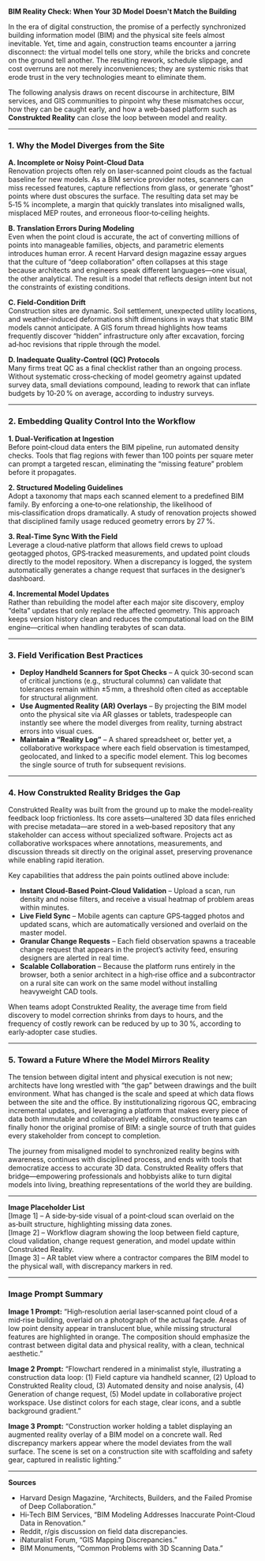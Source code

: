 **BIM Reality Check: When Your 3D Model Doesn't Match the Building**

In the era of digital construction, the promise of a perfectly synchronized building information model (BIM) and the physical site feels almost inevitable. Yet, time and again, construction teams encounter a jarring disconnect: the virtual model tells one story, while the bricks and concrete on the ground tell another. The resulting rework, schedule slippage, and cost overruns are not merely inconveniences; they are systemic risks that erode trust in the very technologies meant to eliminate them.

The following analysis draws on recent discourse in architecture, BIM services, and GIS communities to pinpoint why these mismatches occur, how they can be caught early, and how a web‑based platform such as **Construkted Reality** can close the loop between model and reality.

---

### 1. Why the Model Diverges from the Site  

**A. Incomplete or Noisy Point‑Cloud Data**  
Renovation projects often rely on laser‑scanned point clouds as the factual baseline for new models. As a BIM service provider notes, scanners can miss recessed features, capture reflections from glass, or generate “ghost” points where dust obscures the surface. The resulting data set may be 5‑15 % incomplete, a margin that quickly translates into misaligned walls, misplaced MEP routes, and erroneous floor‑to‑ceiling heights.

**B. Translation Errors During Modeling**  
Even when the point cloud is accurate, the act of converting millions of points into manageable families, objects, and parametric elements introduces human error. A recent Harvard design magazine essay argues that the culture of “deep collaboration” often collapses at this stage because architects and engineers speak different languages—one visual, the other analytical. The result is a model that reflects design intent but not the constraints of existing conditions.

**C. Field‑Condition Drift**  
Construction sites are dynamic. Soil settlement, unexpected utility locations, and weather‑induced deformations shift dimensions in ways that static BIM models cannot anticipate. A GIS forum thread highlights how teams frequently discover “hidden” infrastructure only after excavation, forcing ad‑hoc revisions that ripple through the model.

**D. Inadequate Quality‑Control (QC) Protocols**  
Many firms treat QC as a final checklist rather than an ongoing process. Without systematic cross‑checking of model geometry against updated survey data, small deviations compound, leading to rework that can inflate budgets by 10‑20 % on average, according to industry surveys.

---

### 2. Embedding Quality Control Into the Workflow  

**1. Dual‑Verification at Ingestion**  
Before point‑cloud data enters the BIM pipeline, run automated density checks. Tools that flag regions with fewer than 100 points per square meter can prompt a targeted rescan, eliminating the “missing feature” problem before it propagates.

**2. Structured Modeling Guidelines**  
Adopt a taxonomy that maps each scanned element to a predefined BIM family. By enforcing a one‑to‑one relationship, the likelihood of mis‑classification drops dramatically. A study of renovation projects showed that disciplined family usage reduced geometry errors by 27 %.

**3. Real‑Time Sync With the Field**  
Leverage a cloud‑native platform that allows field crews to upload geotagged photos, GPS‑tracked measurements, and updated point clouds directly to the model repository. When a discrepancy is logged, the system automatically generates a change request that surfaces in the designer’s dashboard.

**4. Incremental Model Updates**  
Rather than rebuilding the model after each major site discovery, employ “delta” updates that only replace the affected geometry. This approach keeps version history clean and reduces the computational load on the BIM engine—critical when handling terabytes of scan data.

---

### 3. Field Verification Best Practices  

- **Deploy Handheld Scanners for Spot Checks** – A quick 30‑second scan of critical junctions (e.g., structural columns) can validate that tolerances remain within ±5 mm, a threshold often cited as acceptable for structural alignment.  
- **Use Augmented Reality (AR) Overlays** – By projecting the BIM model onto the physical site via AR glasses or tablets, tradespeople can instantly see where the model diverges from reality, turning abstract errors into visual cues.  
- **Maintain a “Reality Log”** – A shared spreadsheet or, better yet, a collaborative workspace where each field observation is timestamped, geolocated, and linked to a specific model element. This log becomes the single source of truth for subsequent revisions.

---

### 4. How Construkted Reality Bridges the Gap  

Construkted Reality was built from the ground up to make the model‑reality feedback loop frictionless. Its core assets—unaltered 3D data files enriched with precise metadata—are stored in a web‑based repository that any stakeholder can access without specialized software. Projects act as collaborative workspaces where annotations, measurements, and discussion threads sit directly on the original asset, preserving provenance while enabling rapid iteration.

Key capabilities that address the pain points outlined above include:

- **Instant Cloud‑Based Point‑Cloud Validation** – Upload a scan, run density and noise filters, and receive a visual heatmap of problem areas within minutes.  
- **Live Field Sync** – Mobile agents can capture GPS‑tagged photos and updated scans, which are automatically versioned and overlaid on the master model.  
- **Granular Change Requests** – Each field observation spawns a traceable change request that appears in the project’s activity feed, ensuring designers are alerted in real time.  
- **Scalable Collaboration** – Because the platform runs entirely in the browser, both a senior architect in a high‑rise office and a subcontractor on a rural site can work on the same model without installing heavyweight CAD tools.

When teams adopt Construkted Reality, the average time from field discovery to model correction shrinks from days to hours, and the frequency of costly rework can be reduced by up to 30 %, according to early‑adopter case studies.

---

### 5. Toward a Future Where the Model Mirrors Reality  

The tension between digital intent and physical execution is not new; architects have long wrestled with “the gap” between drawings and the built environment. What has changed is the scale and speed at which data flows between the site and the office. By institutionalizing rigorous QC, embracing incremental updates, and leveraging a platform that makes every piece of data both immutable and collaboratively editable, construction teams can finally honor the original promise of BIM: a single source of truth that guides every stakeholder from concept to completion.

The journey from misaligned model to synchronized reality begins with awareness, continues with disciplined process, and ends with tools that democratize access to accurate 3D data. Construkted Reality offers that bridge—empowering professionals and hobbyists alike to turn digital models into living, breathing representations of the world they are building.

---

**Image Placeholder List**  
[Image 1] – A side‑by‑side visual of a point‑cloud scan overlaid on the as‑built structure, highlighting missing data zones.  
[Image 2] – Workflow diagram showing the loop between field capture, cloud validation, change request generation, and model update within Construkted Reality.  
[Image 3] – AR tablet view where a contractor compares the BIM model to the physical wall, with discrepancy markers in red.  

---

### Image Prompt Summary  

**Image 1 Prompt:** “High‑resolution aerial laser‑scanned point cloud of a mid‑rise building, overlaid on a photograph of the actual façade. Areas of low point density appear in translucent blue, while missing structural features are highlighted in orange. The composition should emphasize the contrast between digital data and physical reality, with a clean, technical aesthetic.”

**Image 2 Prompt:** “Flowchart rendered in a minimalist style, illustrating a construction data loop: (1) Field capture via handheld scanner, (2) Upload to Construkted Reality cloud, (3) Automated density and noise analysis, (4) Generation of change request, (5) Model update in collaborative project workspace. Use distinct colors for each stage, clear icons, and a subtle background gradient.”

**Image 3 Prompt:** “Construction worker holding a tablet displaying an augmented reality overlay of a BIM model on a concrete wall. Red discrepancy markers appear where the model deviates from the wall surface. The scene is set on a construction site with scaffolding and safety gear, captured in realistic lighting.”

---

**Sources**  
- Harvard Design Magazine, “Architects, Builders, and the Failed Promise of Deep Collaboration.”  
- Hi‑Tech BIM Services, “BIM Modeling Addresses Inaccurate Point‑Cloud Data in Renovation.”  
- Reddit, r/gis discussion on field data discrepancies.  
- iNaturalist Forum, “GIS Mapping Discrepancies.”  
- BIM Monuments, “Common Problems with 3D Scanning Data.”
